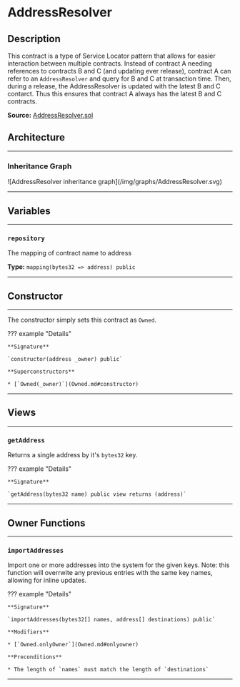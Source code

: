 # AddressResolver

## Description

This contract is a type of Service Locator pattern that allows for easier interaction between multiple contracts. Instead of contract A needing references to contracts B and C (and updating ever release), contract A can refer to an `AddressResolver` and query for B and C at transaction time. Then, during a release, the AddressResolver is updated with the latest B and C contarct. Thus this ensures that contract A always has the latest B and C contracts.

**Source:** [AddressResolver.sol](https://github.com/Synthetixio/synthetix/blob/master/contracts/AddressResolver.sol)

## Architecture

---

### Inheritance Graph

<centered-image>
    ![AddressResolver inheritance graph](/img/graphs/AddressResolver.svg)
</centered-image>

---

## Variables

---

### `repository`

The mapping of contract name to address

**Type:** `mapping(bytes32 => address) public`

---

## Constructor

---

The constructor simply sets this contract as `Owned`.

??? example "Details"

    **Signature**

    `constructor(address _owner) public`

    **Superconstructors**

    * [`Owned(_owner)`](Owned.md#constructor)

---

## Views

---

### `getAddress`

Returns a single address by it's `bytes32` key.

??? example "Details"

    **Signature**

    `getAddress(bytes32 name) public view returns (address)`

---

## Owner Functions

---

### `importAddresses`

Import one or more addresses into the system for the given keys. Note: this function will overrwite any previous entries with the same key names, allowing for inline updates.

??? example "Details"

    **Signature**

    `importAddresses(bytes32[] names, address[] destinations) public`

    **Modifiers**

    * [`Owned.onlyOwner`](Owned.md#onlyowner)

    **Preconditions**

    * The length of `names` must match the length of `destinations`

---
